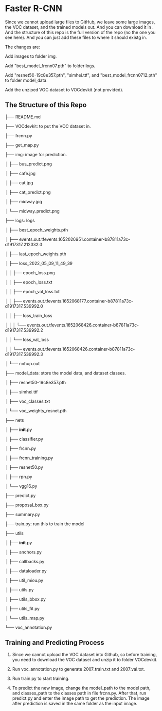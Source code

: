 # Faster R-CNN

Since we cannot upload large files to GitHub, we leave some large images, the VOC dataset, and the trained models out. And you can download it in . And the structure of this repo is the full version of the repo (no the one you see here). And you can just add these files to where it should existg in.

The changes are:

Add images to folder img.

Add "best_model_frcnn07.pth" to folder logs.

Add "resnet50-19c8e357.pth", "simhei.ttf", and "best_model_frcnn0712.pth" to folder model_data.

Add the unziped VOC dataset to VOCdevkit (not provided).

## The Structure of this Repo

├── README.md

├── VOCdevkit: to put the VOC dataset in.

├── frcnn.py

├── get_map.py

├── img: image for prediction.

│   ├── bus_predict.png

│   ├── cafe.jpg

│   ├── cat.jpg

│   ├── cat_predict.png

│   ├── midway.jpg

│   └── midway_predict.png

├── logs: logs

│   ├── best_epoch_weights.pth

│   ├── events.out.tfevents.1652020951.container-b87811a73c-d1917317.212332.0

│   ├── last_epoch_weights.pth

│   ├── loss_2022_05_09_11_49_39

│   │   ├── epoch_loss.png

│   │   ├── epoch_loss.txt

│   │   ├── epoch_val_loss.txt

│   │   ├── events.out.tfevents.1652068177.container-b87811a73c-d1917317.539992.0

│   │   ├── loss_train_loss

│   │   │   └── events.out.tfevents.1652068426.container-b87811a73c-d1917317.539992.2

│   │   └── loss_val_loss

│   │       └── events.out.tfevents.1652068426.container-b87811a73c-d1917317.539992.3

│   └── nohup.out

├── model_data: store the model data, and dataset classes.

│   ├── resnet50-19c8e357.pth

│   ├── simhei.ttf

│   ├── voc_classes.txt

│   └── voc_weights_resnet.pth

├── nets

│   ├── __init__.py

│   ├── classifier.py

│   ├── frcnn.py

│   ├── frcnn_training.py

│   ├── resnet50.py

│   ├── rpn.py

│   └── vgg16.py

├── predict.py

├── proposal_box.py

├── summary.py

├── train.py: run this to train the model

├── utils

│   ├── __init__.py

│   ├── anchors.py

│   ├── callbacks.py

│   ├── dataloader.py

│   ├── util_miou.py

│   ├── utils.py

│   ├── utils_bbox.py

│   ├── utils_fit.py

│   └── utils_map.py

└── voc_annotation.py

## Training and Predicting Process
1. Since we cannot upload the VOC dataset into Github, so before training, you need to download the VOC dataset and unzip it to folder VOCdevkit.

2. Run voc_annotation.py to generate 2007_train.txt and 2007_val.txt.

3. Run train.py to start training.

4. To predict the new image, change the model_path to the model path, and classes_path to the classes path in file frcnn.py. After that, run predict.py and enter the image path to get the prediction. The image after prediction is saved in the same folder as the input image.
